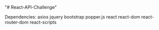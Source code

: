 "# React-API-Challenge" 

Dependencies:
axios
jquery
bootstrap
popper.js
react
react-dom
react-router-dom
react-scripts
